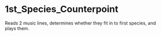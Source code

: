 # 1st_Species_Counterpoint
Reads 2 music lines, determines whether they fit in to first species, and plays them.
